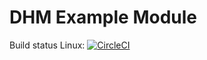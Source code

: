 # DHM Example Module

Build status Linux: [![CircleCI](https://circleci.com/gh/Kortforsyningen/dhm-module-example.svg?style=svg)](https://circleci.com/gh/Kortforsyningen/dhm-module-example)


